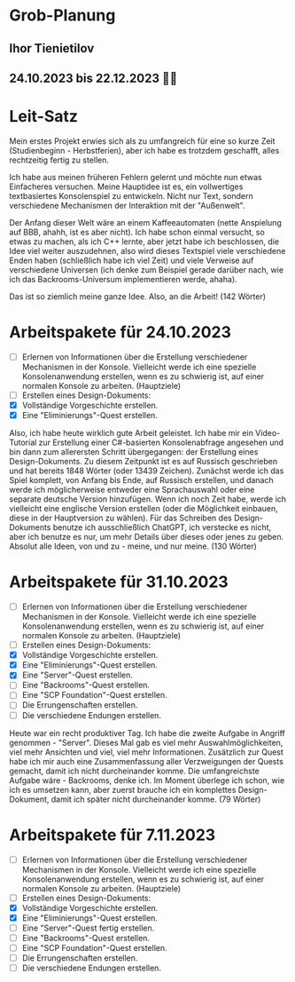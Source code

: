 # Grob-Planung
## Ihor Tienietilov
## 24.10.2023 bis 22.12.2023 🎄🎄

# Leit-Satz
Mein erstes Projekt erwies sich als zu umfangreich für eine so kurze Zeit (Studienbeginn - Herbstferien), aber ich habe es trotzdem geschafft, alles rechtzeitig fertig zu stellen.

Ich habe aus meinen früheren Fehlern gelernt und möchte nun etwas Einfacheres versuchen. Meine Hauptidee ist es, ein vollwertiges textbasiertes Konsolenspiel zu entwickeln. Nicht nur Text, sondern verschiedene Mechanismen der Interaktion mit der "Außenwelt". 

Der Anfang dieser Welt wäre an einem Kaffeeautomaten (nette Anspielung auf BBB, ahahh, ist es aber nicht). Ich habe schon einmal versucht, so etwas zu machen, als ich C++ lernte, aber jetzt habe ich beschlossen, die Idee viel weiter auszudehnen, also wird dieses Textspiel viele verschiedene Enden haben (schließlich habe ich viel Zeit) und viele Verweise auf verschiedene Universen (ich denke zum Beispiel gerade darüber nach, wie ich das Backrooms-Universum implementieren werde, ahaha).

Das ist so ziemlich meine ganze Idee. Also, an die Arbeit! (142 Wörter)

# Arbeitspakete für 24.10.2023
- [ ] Erlernen von Informationen über die Erstellung verschiedener Mechanismen in der Konsole. Vielleicht werde ich eine spezielle Konsolenanwendung erstellen, wenn es zu schwierig ist, auf einer normalen Konsole zu arbeiten. (Hauptziele)
- [ ] Erstellen eines Design-Dokuments:
- [x] Vollständige Vorgeschichte erstellen.
- [x] Eine "Eliminierungs"-Quest erstellen.

Also, ich habe heute wirklich gute Arbeit geleistet. Ich habe mir ein Video-Tutorial zur Erstellung einer C#-basierten Konsolenabfrage angesehen und bin dann zum allerersten Schritt übergegangen: der Erstellung eines Design-Dokuments. Zu diesem Zeitpunkt ist es auf Russisch geschrieben und hat bereits 1848 Wörter (oder 13439 Zeichen). Zunächst werde ich das Spiel komplett, von Anfang bis Ende, auf Russisch erstellen, und danach werde ich möglicherweise entweder eine Sprachauswahl oder eine separate deutsche Version hinzufügen. Wenn ich noch Zeit habe, werde ich vielleicht eine englische Version erstellen (oder die Möglichkeit einbauen, diese in der Hauptversion zu wählen). Für das Schreiben des Design-Dokuments benutze ich ausschließlich ChatGPT, ich verstecke es nicht, aber ich benutze es nur, um mehr Details über dieses oder jenes zu geben. Absolut alle Ideen, von und zu - meine, und nur meine. (130 Wörter)

# Arbeitspakete für 31.10.2023

- [ ] Erlernen von Informationen über die Erstellung verschiedener Mechanismen in der Konsole. Vielleicht werde ich eine spezielle Konsolenanwendung erstellen, wenn es zu schwierig ist, auf einer normalen Konsole zu arbeiten. (Hauptziele)
- [ ] Erstellen eines Design-Dokuments:
- [x] Vollständige Vorgeschichte erstellen.
- [x] Eine "Eliminierungs"-Quest erstellen.
- [x] Eine "Server"-Quest erstellen.
- [ ] Eine "Backrooms"-Quest erstellen.
- [ ] Eine "SCP Foundation"-Quest erstellen.
- [ ] Die Errungenschaften erstellen.
- [ ] Die verschiedene Endungen erstellen.

Heute war ein recht produktiver Tag. Ich habe die zweite Aufgabe in Angriff genommen - "Server". Dieses Mal gab es viel mehr Auswahlmöglichkeiten, viel mehr Ansichten und viel, viel mehr Informationen. Zusätzlich zur Quest habe ich mir auch eine Zusammenfassung aller Verzweigungen der Quests gemacht, damit ich nicht durcheinander komme. Die umfangreichste Aufgabe wäre - Backrooms, denke ich. Im Moment überlege ich schon, wie ich es umsetzen kann, aber zuerst brauche ich ein komplettes Design-Dokument, damit ich später nicht durcheinander komme. (79 Wörter)

# Arbeitspakete für 7.11.2023

- [ ] Erlernen von Informationen über die Erstellung verschiedener Mechanismen in der Konsole. Vielleicht werde ich eine spezielle Konsolenanwendung erstellen, wenn es zu schwierig ist, auf einer normalen Konsole zu arbeiten. (Hauptziele)
- [ ] Erstellen eines Design-Dokuments:
- [x] Vollständige Vorgeschichte erstellen.
- [x] Eine "Eliminierungs"-Quest erstellen.
- [ ] Eine "Server"-Quest fertig erstellen.
- [ ] Eine "Backrooms"-Quest erstellen.
- [ ] Eine "SCP Foundation"-Quest erstellen.
- [ ] Die Errungenschaften erstellen.
- [ ] Die verschiedene Endungen erstellen.
